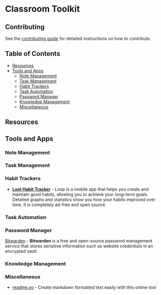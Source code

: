 # Classroom Toolkit

## Contributing

See the [contributing guide](CONTRIBUTING.md) for detailed instructions on how to contribute.

## Table of Contents

- [Resources](#resources)
- [Tools and Apps](#tools-and-apps)
  - [Note Management](#note-management)
  - [Task Management](#task-management)
  - [Habit Trackers](#habit-trackers)
  - [Task Automation](#task-automation)
  - [Password Manager](#password-manager)
  - [Knowledge Management](#knowledge-management)
  - [Miscellaneous](#miscellaneous)

## Resources

## Tools and Apps

### Note Management

### Task Management

### Habit Trackers

- __[Loot Habit Tracker](https://loophabits.org/)__ - Loop is a mobile app that helps you create and maintain good habits, allowing you to achieve your long-term goals. Detailed graphs and statistics show you how your habits improved over time. It is completely ad-free and open source.

### Task Automation

### Password Manager

[Bitwarden](https://bitwarden.com/) - **Bitwarden** is a free and open-source password management service that stores sensitive information such as website credentials in an encrypted vault.

### Knowledge Management

### Miscellaneous

- [readme.so](https://readme.so/editor) - Create markdown formatted text easily with this online tool
 
